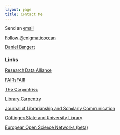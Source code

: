 ```yaml
---
layout: page
title: Contact Me
---
```

Send an <a href="mailto:bangert@sub.uni-goettingen.de">email</a> 

<a href="https://twitter.com/enigmaticocean" class="twitter-follow-button" data-show-count="false">Follow @enigmaticocean</a><script async src="//platform.twitter.com/widgets.js" charset="utf-8"></script>

<div class="LI-profile-badge"  data-version="v1" data-size="medium" data-locale="en_US" data-type="horizontal" data-theme="light" data-vanity="daniel-bangert-24b6a647"><a class="LI-simple-link" href='https://de.linkedin.com/in/daniel-bangert-24b6a647?trk=profile-badge'>Daniel Bangert</a></div><script type="text/javascript" src="https://platform.linkedin.com/badges/js/profile.js" async defer></script>

### Links

<a href="https://www.rd-alliance.org/" target="_blank">Research Data Alliance</a>

<a href="https://www.fairsfair.eu/" target="_blank">FAIRsFAIR</a>

<a href="https://carpentries.org/" target="_blank">The Carpentries</a>

<a href="https://librarycarpentry.org/" target="_blank">Library Carpentry</a>

<a href="https://jlsc-pub.org/" target="_blank">Journal of Librarianship and Scholarly Communication</a>

<a href="https://www.sub.uni-goettingen.de/" target="_blank">Göttingen State and University Library</a>

<a href="https://subugoe.shinyapps.io/open-science-networks/" target="_blank">European Open Science Networks (beta)</a>
